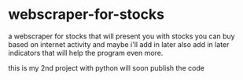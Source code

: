 # webscraper-for-stocks
a webscraper for stocks that will present you with stocks you can buy based on internet activity and maybe i'll add in later also add in later indicators that will help the program even more.

this is my 2nd project with python will soon publish the code 
